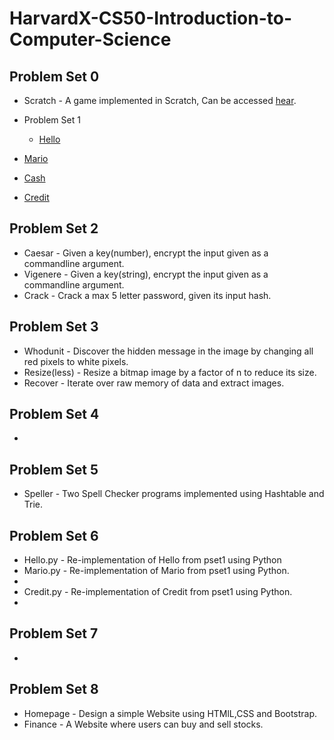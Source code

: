 # HarvardX-CS50-Introduction-to-Computer-Science

## Problem Set 0
* Scratch - A game implemented in Scratch, Can be accessed [hear](https://scratch.mit.edu/projects/385808656/).

* Problem Set 1
  * [Hello](https://github.com/Abhifadol/HarvardX-CS50-Introduction-to-Computer-Science/blob/master/pset1/hello.c)
* [Mario](https://github.com/Abhifadol/HarvardX-CS50-Introduction-to-Computer-Science/blob/master/pset1/mario.c)
* [Cash](https://github.com/Abhifadol/HarvardX-CS50-Introduction-to-Computer-Science/blob/master/pset1/cash.c)
* [Credit](https://github.com/Abhifadol/HarvardX-CS50-Introduction-to-Computer-Science/blob/master/pset1/credit.c)

## Problem Set 2
* Caesar - Given a key(number), encrypt the input given as a commandline argument.
* Vigenere - Given a key(string), encrypt the input given as a commandline argument.
* Crack - Crack a max 5 letter password, given its input hash.

## Problem Set 3
* Whodunit - Discover the hidden message in the image by changing all red pixels to white pixels.
* Resize(less) - Resize a bitmap image by a factor of n to reduce its size.
* Recover - Iterate over raw memory of data and extract images.

## Problem Set 4
* 

## Problem Set 5
* Speller - Two Spell Checker programs implemented using Hashtable and Trie.

## Problem Set 6
* Hello.py - Re-implementation of Hello from pset1 using Python
* Mario.py - Re-implementation of Mario from pset1 using Python.
* 
* Credit.py - Re-implementation of Credit from pset1 using Python.
* 

## Problem Set 7
* 

## Problem Set 8
* Homepage - Design a simple Website using HTMlL,CSS and Bootstrap.
* Finance - A Website where users can buy and sell stocks.
